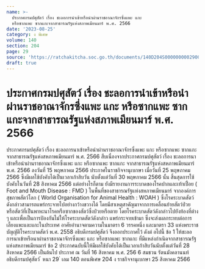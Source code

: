 ```yaml
---
name: >-
  ประกาศกรมปศุสัตว์ เรื่อง ชะลอการนำเข้าหรือนำผ่านราชอาณาจักรซึ่งแพะ แกะ
  หรือซากแพะ ซากแกะจากสาธารณรัฐแห่งสภาพเมียนมาร์ พ.ศ. 2566
date: '2023-08-25'
category: ง พิเศษ
volume: 140
section: 204
page: 29
source: 'https://ratchakitcha.soc.go.th/documents/140D204S0000000002900.pdf'
draft: true
---
```


# ประกาศกรมปศุสัตว์ เรื่อง ชะลอการนำเข้าหรือนำผ่านราชอาณาจักรซึ่งแพะ แกะ หรือซากแพะ ซากแกะจากสาธารณรัฐแห่งสภาพเมียนมาร์ พ.ศ. 2566

ประกาศกรมปศุสัตว์ เรื่อง ชะลอการนาเข้าหรือนำผ่านราชอาณาจักรซึ่งแพะ แกะ หรือซากแพะ ซากแกะ จากสาธารณรัฐแห่งสหภาพเมียนมาร์ พ.ศ. 2566 สืบเนื่องจากประกาศกรมปศุสัตว์ เรื่อง ชะลอการนาเข้าหรือนำผ่านราชอาณาจักรซึ่งแพะ แกะ หรือซากแพะ ซากแกะ จากสาธารณรัฐแห่งสหภาพเมียนมาร์ พ.ศ. 2566 ลงวันที่ 15 พฤษภาคม 2566 ประกาศในราชกิจจานุเบกษา เมื่อวันที่ 25 พฤษภาคม 2566 ซึ่งมีผลใช้บังคับได้เป็นเวลาเก้าสิบวัน นับตั้งแต่วันที่ 30 พฤษภาคม 2566 นั้น สิ้นสุดการใช้บังคับในวันที่ 28 สิงหาคม 2566 แต่อย่างไรก็ตาม ยังมีรายงานการระบาดของโรคปากและเท้าเปื่อย ( Foot and Mouth Disease : FMD ) ในพื้นที่ของสาธารณรัฐแห่งสหภาพเมียนมาร์ จากองค์การสุขภาพสัตว์โลก ( World Organisation for Animal Health : WOAH ) ซึ่งโรคระบาดสัตว์ดังกล่าวสามารถแพร่กระจายไปอย่างกว้างขวางได้ โดยมีสาเหตุสาคัญมาจากการเคลื่อนย้ายสัตว์ป่วยหรือสัตว์ที่เป็นพาหะนาโรคหรือซากของสัตว์ซึ่งป่วยหรือตาย โดยโรคระบาดสัตว์ดังกล่าวไปยังท้องที่ต่าง ๆ และเพื่อเป็นการป้องกันไม่ให้โรคระบาดสัตว์ดังกล่าว แพร่กระจายเข้ามา ซึ่งจะส่งผลกระทบต่อการเลี้ยงแพะและแกะในประเทศ อาศัยอำนาจตามความในมาตรา 6 วรรคหนึ่ง และมาตรา 33 แห่งพระราชบัญญัติโรคระบาดสัตว์ พ.ศ. 2558 อธิบดีกรมปศุสัตว์ จึงออกประกาศไว้ ดังต่ อไปนี้ ข้อ 1 ให้ชะลอการนาเข้าหรือนาผ่านราชอาณาจักรซึ่งแพะ แกะ หรือซากแพะ ซากแกะ ที่มีแหล่งกำเนิดจากสาธารณรัฐแห่งสหภาพเมียนมาร์ ข้อ 2 ประกาศฉบับนี้ให้มีผลใช้บังคับได้เป็นเวลาเก้าสิบวันนับตั้งแต่วันที่ 28 สิงหาคม 2566 เป็นต้นไป ประกาศ ณ วันที่ 16 สิงหาคม พ.ศ. 256 6 สมชวน รัตนมังคลานนท์ อธิบดีกรมปศุสัตว์ ้ หนา 29 ่ เลม 140 ตอนพิเศษ 204 ง ราชกิจจานุเบกษา 25 สิงหาคม 2566
